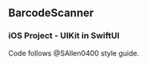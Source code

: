 ## BarcodeScanner

### iOS Project - UIKit in SwiftUI



Code follows @SAllen0400 style guide. 

####
